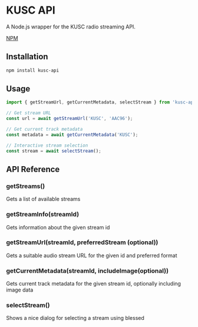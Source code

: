 # KUSC API

A Node.js wrapper for the KUSC radio streaming API.

[NPM](https://www.npmjs.com/package/kusc_api)

## Installation

```bash
npm install kusc-api
```

## Usage

```javascript
import { getStreamUrl, getCurrentMetadata, selectStream } from 'kusc-api';

// Get stream URL
const url = await getStreamUrl('KUSC', 'AAC96');

// Get current track metadata
const metadata = await getCurrentMetadata('KUSC');

// Interactive stream selection
const stream = await selectStream();
```

## API Reference

### getStreams()
Gets a list of available streams

### getStreamInfo(streamId)
Gets information about the given stream id

### getStreamUrl(streamId, preferredStream (optional))
Gets a suitable audio stream URL for the given id and preferred format

### getCurrentMetadata(streamId, includeImage(optional))
Gets current track metadata for the given stream id, optionally including image data

### selectStream()
Shows a nice dialog for selecting a stream using blessed
